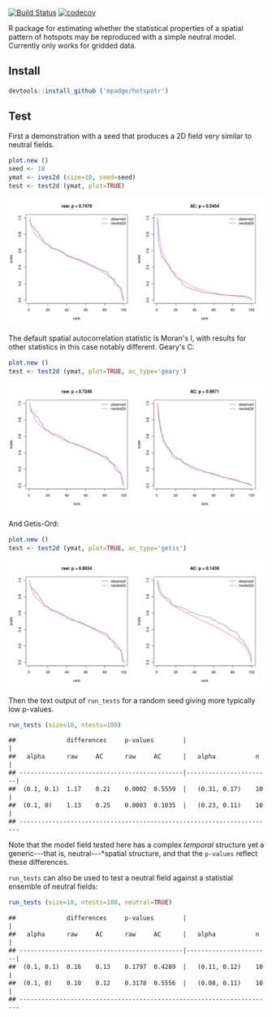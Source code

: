 [![Build Status](https://travis-ci.org/mpadge/hotspotr.svg?branch=master)](https://travis-ci.org/mpadge/hotspotr) [![codecov](https://codecov.io/gh/mpadge/hotspotr/branch/master/graph/badge.svg)](https://codecov.io/gh/mpadge/hotspotr)

R package for estimating whether the statistical properties of a spatial pattern of hotspots may be reproduced with a simple neutral model. Currently only works for gridded data.

Install
-------

``` r
devtools::install_github ('mpadge/hotspotr')
```

Test
----

First a demonstration with a seed that produces a 2D field very similar to neutral fields.

``` r
plot.new ()
seed <- 18
ymat <- ives2d (size=10, seed=seed)
test <- test2d (ymat, plot=TRUE)
```

![](fig/demo-moran.png)

The default spatial autocorrelation statistic is Moran's I, with results for other statistics in this case notably different. Geary's C:

``` r
plot.new ()
test <- test2d (ymat, plot=TRUE, ac_type='geary')
```

![](fig/demo-geary.png)

And Getis-Ord:

``` r
plot.new ()
test <- test2d (ymat, plot=TRUE, ac_type='getis')
```

![](fig/demo-getis.png)

Then the text output of `run_tests` for a random seed giving more typically low p-values.

``` r
run_tests (size=10, ntests=100)
```

    ##              differences     p-values        |                       |
    ##   alpha      raw     AC      raw     AC      |   alpha           n   |
    ## ---------------------------------------------|-----------------------|
    ##  (0.1, 0.1)  1.17    0.21    0.0002  0.5559  |   (0.31, 0.17)    10  |
    ##  (0.1, 0)    1.13    0.25    0.0003  0.1035  |   (0.23, 0.11)    10  |
    ## ----------------------------------------------------------------------

Note that the model field tested here has a complex *temporal* structure yet a generic---that is, neutral---\*spatial structure, and that the `p-values` reflect these differences.

`run_tests` can also be used to test a neutral field against a statistial ensemble of neutral fields:

``` r
run_tests (size=10, ntests=100, neutral=TRUE)
```

    ##              differences     p-values        |                       |
    ##   alpha      raw     AC      raw     AC      |   alpha           n   |
    ## ---------------------------------------------|-----------------------|
    ##  (0.1, 0.1)  0.16    0.13    0.1797  0.4289  |   (0.11, 0.12)    10  |
    ##  (0.1, 0)    0.10    0.12    0.3178  0.5556  |   (0.08, 0.11)    10  |
    ## ----------------------------------------------------------------------
